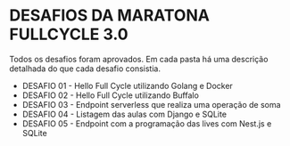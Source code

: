 # DESAFIOS DA MARATONA FULLCYCLE 3.0

Todos os desafios foram aprovados. Em cada pasta há uma descrição detalhada do que cada desafio consistia.

- DESAFIO 01 - Hello Full Cycle utilizando Golang e Docker
- DESAFIO 02 - Hello Full Cycle utilizando Buffalo
- DESAFIO 03 - Endpoint serverless que realiza uma operação de soma
- DESAFIO 04 - Listagem das aulas com Django e SQLite
- DESAFIO 05 - Endpoint com a programação das lives com Nest.js e SQLite
